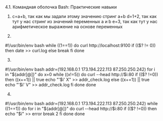 4.1. Командная оболочка Bash: Практические навыки

1. c=a+b, так как мы задали этому значению стринг a+b
   d=1+2, так как тут у нас стринг из значений переменных a и b
   e=3, так как тут у нас арифметическое выражение на основе переменных
  
2. 
  #!/usr/bin/env bash
  while ((1==1))
  do
          curl http://localhost:9100
          if (($? != 0))
          then
          date >> curl.log
          else
          break
          fi
  done
  
3.
#!/usr/bin/env bash
addr=(192.168.0.1 173.194.222.113 87.250.250.242)
for i in "${addr[@]}"
do
x=0
while ((x!=5))
do
           curl --head http://$i:80
           if (($? !=0))
           then
           ((x+=1)) || true
           echo "'$i' X" >> addr_check.log
           else
           ((x+=1)) || true
           echo "'$i' V" >> addr_check.log
           fi
done
done

4.
#!/usr/bin/env bash
addr=(192.168.0.1 173.194.222.113 87.250.250.242)
while ((1==1))
do
for i in "${addr[@]}"
do
          curl --head http://$i:80
          if (($? !=0))
          then
          echo  "$i" >> error
          break 2
          fi
done
done
  
